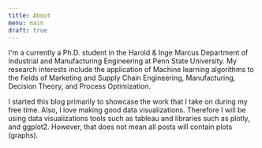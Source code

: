 ```yaml
---
title: About
menu: main
draft: true
---
```

I'm a currently a Ph.D. student in the Harold & Inge Marcus Department of Industrial and Manufacturing Engineering at Penn State University. My research interests include the application of Machine learning algorithms to the fields of Marketing and Supply Chain Engineering, Manufacturing, Decision Theory, and Process Optimization.

I started this blog primarily to showcase the work that I take on during my free time. Also, I love making good data visualizations. Therefore I will be using data visualizations tools such as tableau and libraries such as plotly, and ggplot2. However, that does not mean all posts will contain plots (graphs).
